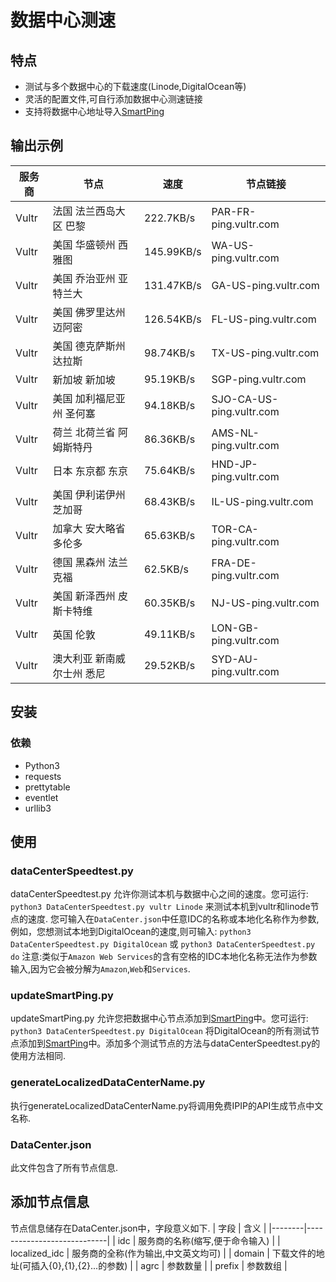 
# 数据中心测速
## 特点
+ 测试与多个数据中心的下载速度(Linode,DigitalOcean等)
+ 灵活的配置文件,可自行添加数据中心测速链接
+ 支持将数据中心地址导入[SmartPing](https://github.com/smartping/smartping)

## 输出示例

| 服务商 |            节点            |    速度    |         节点链接         |
|--------|----------------------------|------------|--------------------------|
| Vultr  |   法国 法兰西岛大区 巴黎   | 222.7KB/s  |  PAR-FR-ping.vultr.com   |
| Vultr  |    美国 华盛顿州 西雅图    | 145.99KB/s |   WA-US-ping.vultr.com   |
| Vultr  |   美国 乔治亚州 亚特兰大   | 131.47KB/s |   GA-US-ping.vultr.com   |
| Vultr  |   美国 佛罗里达州 迈阿密   | 126.54KB/s |   FL-US-ping.vultr.com   |
| Vultr  |   美国 德克萨斯州 达拉斯   | 98.74KB/s  |   TX-US-ping.vultr.com   |
| Vultr  |       新加坡 新加坡        | 95.19KB/s  |    SGP-ping.vultr.com    |
| Vultr  |  美国 加利福尼亚州 圣何塞  | 94.18KB/s  | SJO-CA-US-ping.vultr.com |
| Vultr  |  荷兰 北荷兰省 阿姆斯特丹  | 86.36KB/s  |  AMS-NL-ping.vultr.com   |
| Vultr  |      日本 东京都 东京      | 75.64KB/s  |  HND-JP-ping.vultr.com   |
| Vultr  |   美国 伊利诺伊州 芝加哥   | 68.43KB/s  |   IL-US-ping.vultr.com   |
| Vultr  |   加拿大 安大略省 多伦多   | 65.63KB/s  |  TOR-CA-ping.vultr.com   |
| Vultr  |    德国 黑森州 法兰克福    |  62.5KB/s  |  FRA-DE-ping.vultr.com   |
| Vultr  |  美国 新泽西州 皮斯卡特维  | 60.35KB/s  |   NJ-US-ping.vultr.com   |
| Vultr  |         英国 伦敦          | 49.11KB/s  |  LON-GB-ping.vultr.com   |
| Vultr  | 澳大利亚 新南威尔士州 悉尼 | 29.52KB/s  |  SYD-AU-ping.vultr.com   |

## 安装
### 依赖
+ Python3
+ requests
+ prettytable
+ eventlet
+ urllib3
## 使用
### dataCenterSpeedtest.py
dataCenterSpeedtest.py 允许你测试本机与数据中心之间的速度。您可运行:
`python3 DataCenterSpeedtest.py vultr Linode`
来测试本机到vultr和linode节点的速度.
您可输入在`DataCenter.json`中任意IDC的名称或本地化名称作为参数,例如，您想测试本地到DigitalOcean的速度,则可输入:
`python3 DataCenterSpeedtest.py DigitalOcean`
或
`python3 DataCenterSpeedtest.py do`
注意:类似于`Amazon Web Services`的含有空格的IDC本地化名称无法作为参数输入,因为它会被分解为`Amazon`,`Web`和`Services`.
### updateSmartPing.py
updateSmartPing.py 允许您把数据中心节点添加到[SmartPing](https://github.com/smartping/smartping)中。您可运行:
`python3 DataCenterSpeedtest.py DigitalOcean`
将DigitalOcean的所有测试节点添加到[SmartPing](https://github.com/smartping/smartping)中。添加多个测试节点的方法与dataCenterSpeedtest.py的使用方法相同.
### generateLocalizedDataCenterName.py
执行generateLocalizedDataCenterName.py将调用免费IPIP的API生成节点中文名称.
### DataCenter.json
此文件包含了所有节点信息.

## 添加节点信息
节点信息储存在DataCenter.json中，字段意义如下.
| 字段  | 含义  |
|--------|----------------------------|
| idc | 服务商的名称(缩写,便于命令输入)  |
|  localized_idc | 服务商的全称(作为输出,中文英文均可)   |
| domain  |  下载文件的地址(可插入{0},{1},{2}...的参数)  |
| agrc  |  参数数量 |
|  prefix |  参数数组 |
